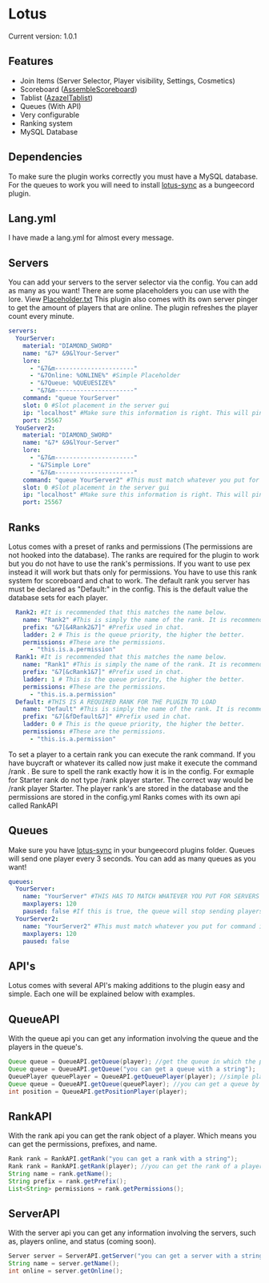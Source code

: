 # Lotus
Current version: 1.0.1
## Features
- Join Items (Server Selector, Player visibility, Settings, Cosmetics)
- Scoreboard ([AssembleScoreboard](https://github.com/ThatKawaiiSam/Assemble))
- Tablist ([AzazelTablist](https://github.com/bizarre/Azazel))
- Queues (With API)
- Very configurable
- Ranking system
- MySQL Database

## Dependencies
To make sure the plugin works correctly you must have a MySQL database. For the queues to work you will need to install [lotus-sync](https://github.com/HackusatePvP/Lotus-sync/releases) as a bungeecord plugin.

## Lang.yml
I have made a lang.yml for almost every message.

## Servers
You can add your servers to the server selector via the config. You can add as many as you want! There are some placeholders you can use with the lore. View [Placeholder.txt](LINK) This plugin also comes with its own server pinger to get the amount of players that are online. The plugin refreshes the player count every minute.
```yaml
servers:
  YourServer:
    material: "DIAMOND_SWORD"
    name: "&7* &9&lYour-Server"
    lore:
      - "&7&m----------------------"
      - "&7Online: %ONLINE%" #Simple Placeholder
      - "&7Queue: %QUEUESIZE%"
      - "&7&m----------------------"
    command: "queue YourServer"
    slot: 0 #Slot placement in the server gui
    ip: "localhost" #Make sure this information is right. This will ping the server and get the player count
    port: 25567
  YouServer2:
    material: "DIAMOND_SWORD"
    name: "&7* &9&lYour-Server"
    lore:
      - "&7&m----------------------"
      - "&7Simple Lore"
      - "&7&m----------------------"
    command: "queue YourServer2" #This must match whatever you put for queue name
    slot: 0 #Slot placement in the server gui
    ip: "localhost" #Make sure this information is right. This will ping the server and get then player count
    port: 25567
```

## Ranks
Lotus comes with a preset of ranks and permissions (The permissions are not hooked into the database). The ranks are required for the plugin to work but you do not have to use the rank's permissions. If you want to use pex instead it will work but thats only for permissions. You have to use this rank system for scoreboard and chat to work. The default rank you server has must be declared as "Default:" in the config. This is the default value the database sets for each player.
```yaml
  Rank2: #It is recommended that this matches the name below.
    name: "Rank2" #This is simply the name of the rank. It is recommended that this matches the name above.
    prefix: "&7[&4Rank2&7]" #Prefix used in chat.
    ladder: 2 # This is the queue priority, the higher the better.
    permissions: #These are the permissions.
      - "this.is.a.permission"
  Rank1: #It is recommended that this matches the name below.
    name: "Rank1" #This is simply the name of the rank. It is recommended that this matches the name above.
    prefix: "&7[&cRank1&7]" #Prefix used in chat.
    ladder: 1 # This is the queue priority, the higher the better.
    permissions: #These are the permissions.
      - "this.is.a.permission"
  Default: #THIS IS A REQUIRED RANK FOR THE PLUGIN TO LOAD
    name: "Default" #This is simply the name of the rank. It is recommended that this matches the name above.
    prefix: "&7[&fDefault&7]" #Prefix used in chat.
    ladder: 0 # This is the queue priority, the higher the better.
    permissions: #These are the permissions.
      - "this.is.a.permission"
```
To set a player to a certain rank you can execute the rank command. If you have buycraft or whatever its called now just make it execute the command /rank <player> <rank>. Be sure to spell the rank exactly how it is in the config. For exmaple for Starter rank do not type /rank player starter. The correct way would be /rank player Starter. The player rank's are stored in the database and the permissions are stored in the config.yml
Ranks comes with its own api called RankAPI

## Queues
Make sure you have [lotus-sync](https://github.com/HackusatePvP/Lotus-sync/releases) in your bungeecord plugins folder. Queues will send one player every 3 seconds. You can add as many queues as you want!
```yaml
queues:
  YourServer:
    name: "YourServer" #THIS HAS TO MATCH WHATEVER YOU PUT FOR SERVERS OR SERVER SELECTOR WILL NOT WORK
    maxplayers: 120
    paused: false #If this is true, the queue will stop sending players to the server and thus it will pause.
  YourServer2:
    name: "YourServer2" #This must match whatever you put for command in the servers section of the config.
    maxplayers: 120
    paused: false
```

## API's 
Lotus comes with several API's making additions to the plugin easy and simple. Each one will be explained below with examples. 

## QueueAPI
With the queue api you can get any information involving the queue and the players in the queue's. 
```java
Queue queue = QueueAPI.getQueue(player); //get the queue in which the player is in.
Queue queue = QueueAPI.getQueue("you can get a queue with a string");
QueuePlayer queuePlayer = QueueAPI.getQueuePlayer(player); //simple player object used for queues
Queue queue = QueueAPI.getQueue(queuePlayer); //you can get a queue by using an object.
int position = QueueAPI.getPositionPlayer(player);
```

## RankAPI
With the rank api you can get the rank object of a player. Which means you can get the permissions, prefixes, and name.
```java
Rank rank = RankAPI.getRank("you can get a rank with a string");
Rank rank = RankAPI.getRank(player); //you can get the rank of a player.
String name = rank.getName();
String prefix = rank.getPrefix();
List<String> permissions = rank.getPermissions();
```

## ServerAPI
With the server api you can get any information involving the servers, such as, players online, and status (coming soon).
```java
Server server = ServerAPI.getServer("you can get a server with a string"");
String name = server.getName();
int online = server.getOnline();
```
